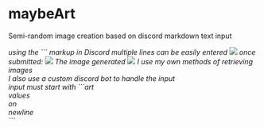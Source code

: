 # maybeArt
Semi-random image creation based on discord markdown text input
<html>
  <i>using the ``` markup in Discord multiple lines can be easily entered</i>
  <img src='https://raw.githubusercontent.com/Aurob/maybeArt/master/inputText.png'/>
  <i>once submitted:</i>
  <img src='https://raw.githubusercontent.com/Aurob/maybeArt/master/exampleText.png'/>
  <i>The image generated</i>
  <img src='https://raw.githubusercontent.com/Aurob/maybeArt/master/example.png'/>
  <i>
    I use my own methods of retrieving images<br>
    I also use a custom discord bot to handle the input<br>
    input must start with ```art<br>
    values <br>
    on<br>
    newline<br>
    ```<br>
    
   <b style="color:red"></b>   
</html>
